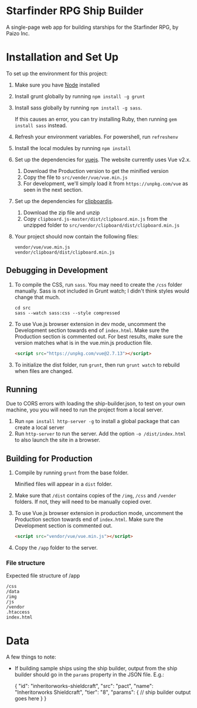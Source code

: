 # Starfinder RPG Ship Builder

A single-page web app for building starships for the Starfinder RPG, by Paizo Inc.

# Installation and Set Up

To set up the environment for this project:

1. Make sure you have [Node](https://nodejs.org/) installed
1. Install grunt globally by running `npm install -g grunt`
1. Install sass globally by running `npm install -g sass`.

    If this causes an error, you can try installing Ruby, then running `gem install sass` instead.

1. Refresh your environment variables. For powershell, run `refreshenv`
1. Install the local modules by running `npm install`
1. Set up the dependencies for [vuejs](https://v2.vuejs.org/v2/guide/installation.html). The website currently uses Vue v2.x.
    1. Download the Production version to get the minified version
    2. Copy the file to `src/vender/vue/vue.min.js`
    3. For development, we'll simply load it from `https://unpkg.com/vue` as seen in the next section.
1. Set up the dependencies for [clipboardjs](https://clipboardjs.com/).
    1. Download the zip file and unzip
    2. Copy `clipboard.js-master/dist/clipboard.min.js` from the unzipped folder to `src/vendor/clipboard/dist/clipboard.min.js`
1. Your project should now contain the following files:
    ```
    vendor/vue/vue.min.js
    vendor/clipboard/dist/clipboard.min.js
    ```

## Debugging in Development
1. To compile the CSS, run `sass`. You may need to create the `/css` folder manually. Sass is not included in Grunt watch; I didn't think styles would change that much. 
    ```shell
    cd src
    sass --watch sass:css --style compressed
    ```
1. To use Vue.js browser extension in dev mode, uncomment the Development section towards end of `index.html`. Make sure the Production section is commented out. For best results, make sure the version matches what is in the vue.min.js production file.
    ```html
    <script src="https://unpkg.com/vue@2.7.13"></script>
    ```
1. To initialize the dist folder, run `grunt`, then run `grunt watch` to rebuild when files are changed.



## Running
Due to CORS errors with loading the ship-builder.json, to test on your own machine, you you will need to run the project from a local server.
1. Run `npm install http-server -g` to install a global package that can create a local server
1. Run `http-server` to run the server. Add the option `-o /dist/index.html` to also launch the site in a browser.

## Building for Production
1. Compile by running `grunt` from the base folder. 

   Minified files will appear in a `dist` folder. 
1. Make sure that `/dist` contains copies of the `/img`, `/css` and `/vender` folders. If not, they will need to be manually copied over.
1. To use Vue.js browser extension in production mode, uncomment the Production section towards end of `index.html`. Make sure the Development section is commented out.
    ```html
    <script src="vendor/vue/vue.min.js"></script>
    ```
1. Copy the `/app` folder to the server.

### File structure

Expected file structure of /app

    /css
    /data
    /img
    /js
    /vendor
    .htaccess
    index.html
    
# Data

A few things to note:

* If building sample ships using the ship builder, output from the ship builder should go in the `params` property in the JSON file. E.g.:

    {
        "id": "inheritorworks-shieldcraft",
        "src": "pact",
        "name": "Inheritorworks Shieldcraft",
        "tier": "8",
        "params": {
            // ship builder output goes here
        }
    }

